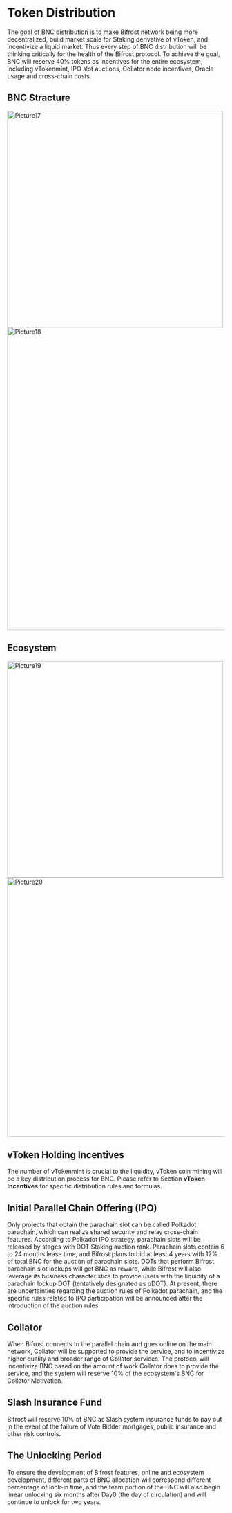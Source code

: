# Token Distribution

The goal of BNC distribution is to make Bifrost network being more decentralized, build market scale for Staking derivative of vToken, and incentivize a liquid market. Thus every step of BNC distribution will be thinking critically for the health of the Bifrost protocol. To achieve the goal, BNC will reserve 40% tokens as incentives for the entire ecosystem, including vTokenmint, IPO slot auctions, Collator node incentives, Oracle usage and cross-chain costs.

## BNC Stracture

<img :src="$withBase('/zh/Picture17.png')" alt="Picture17" width="500px"/>

<img :src="$withBase('/zh/Picture18.png')" alt="Picture18" width="700px"/>

## Ecosystem

<img :src="$withBase('/zh/Picture19.png')" alt="Picture19" width="500px"/>

<img :src="$withBase('/zh/Picture20.png')" alt="Picture20" width="600px"/>

## vToken Holding Incentives

The number of vTokenmint is crucial to the liquidity, vToken coin mining will be a key distribution process for BNC. Please refer to Section **vToken Incentives** for specific distribution rules and formulas.

## Initial Parallel Chain Offering (IPO)

Only projects that obtain the parachain slot can be called Polkadot parachain, which can realize shared security and relay cross-chain features. According to Polkadot IPO strategy, parachain slots will be released by stages with DOT Staking auction rank. Parachain slots contain 6 to 24 months lease time, and Bifrost plans to bid at least 4 years with 12% of total BNC for the auction of parachain slots. DOTs that perform Bifrost parachain slot lockups will get BNC as reward, while Bifrost will also leverage its business characteristics to provide users with the liquidity of a parachain lockup DOT (tentatively designated as pDOT). At present, there are uncertainties regarding the auction rules of Polkadot parachain, and the specific rules related to IPO participation will be announced after the introduction of the auction rules.

## Collator

When Bifrost connects to the parallel chain and goes online on the main network, Collator will be supported to provide the service, and to incentivize higher quality and broader range of Collator services. The protocol will incentivize BNC based on the amount of work Collator does to provide the service, and the system will reserve 10% of the ecosystem's BNC for Collator Motivation.

## Slash Insurance Fund

Bifrost will reserve 10% of BNC as Slash system insurance funds to pay out in the event of the failure of Vote Bidder mortgages, public insurance and other risk controls.

## The Unlocking Period

To ensure the development of Bifrost features, online and ecosystem development, different parts of BNC allocation will correspond different percentage of lock-in time, and the team portion of the BNC will also begin linear unlocking six months after Day0 (the day of circulation) and will continue to unlock for two years.